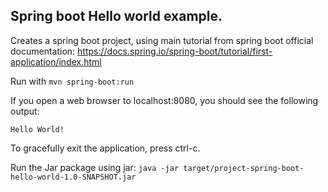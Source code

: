 ## Spring boot Hello world example.

Creates a spring boot project, using main tutorial from spring boot official documentation: https://docs.spring.io/spring-boot/tutorial/first-application/index.html

Run with `mvn spring-boot:run`

If you open a web browser to localhost:8080, you should see the following output:

`Hello World!`

To gracefully exit the application, press ctrl-c.

Run the Jar package using jar:
`java -jar target/project-spring-boot-hello-world-1.0-SNAPSHOT.jar`
